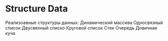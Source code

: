 # Structure Data
Реализоавные структуры данных:
  Динамический массива
  Односвязный список
  Двусвяхный списко
  Круговой список
  Стек
  Очередь
  Довичная куча
